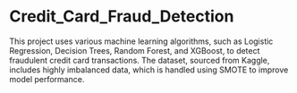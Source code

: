 # Credit_Card_Fraud_Detection
This project uses various machine learning algorithms, such as Logistic Regression, Decision Trees, Random Forest, and XGBoost, to detect fraudulent credit card transactions. The dataset, sourced from Kaggle, includes highly imbalanced data, which is handled using SMOTE to improve model performance. 
